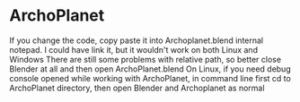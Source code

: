 ArchoPlanet
===========
If you change the code, copy paste it into Archoplanet.blend internal notepad. I could have link it, but it wouldn't work on both Linux and Windows
There are still some problems with relative path, so better close Blender at all and then open ArchoPlanet.blend
On Linux, if you need debug console opened while working with ArchoPlanet, in command line first cd to ArchoPlanet directory, then open Blender and Archoplanet as normal